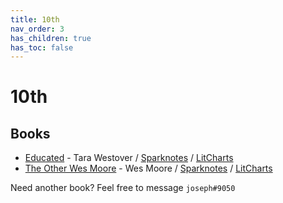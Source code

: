 ```yaml
---
title: 10th
nav_order: 3
has_children: true
has_toc: false
---
```


# 10th
## Books
- [Educated](/10th/Educated) - Tara Westover / [Sparknotes](https://www.sparknotes.com/lit/educated/) / [LitCharts](https://www.litcharts.com/lit/educated)
- [The Other Wes Moore](/10th/The-Other-Wes-Moore) - Wes Moore / [Sparknotes](https://www.sparknotes.com/lit/other-wes-moore/) / [LitCharts](https://www.litcharts.com/lit/the-other-wes-moore)

Need another book? Feel free to message `joseph#9050`

<script>if (location.href.endsWith('.html')) window.history.replaceState({}, document.title, location.href.substring(0, location.href.length-5));</script>